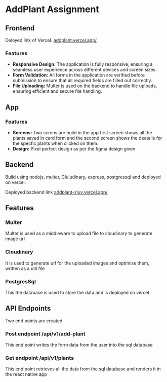 # AddPlant Assignment

## Frontend
Deloyed link of VerceL
[addplant.vercel.app/](https://addplant.vercel.app)

### Features
- **Responsive Design:** The application is fully responsive, ensuring a seamless user experience across different devices and screen sizes.
- **Form Validation:** All forms in the application are verified before submission to ensure that all required fields are filled out correctly.
- **File Uploading:** Multer is used on the backend to handle file uploads, ensuring efficient and secure file handling.


## App 

### Features
- **Screens:** Two screns are build in the app first screen shows all the plants saved in card form and the second screen shows the deatails for the specfic plants when clicked on them.
- **Design:** Pixel perfect design as per the figma design given

## Backend

Build using nodejs, multer, Cluiudinary, express, postgressql and deployed on vercel.

Deployed backend link
[addplant-zluv.vercel.app/](https://addplant-zluv.vercel.app/)

## Features

### Multer
Multer is used as a middleware to upload file to cloudinary to generate image url

### Cloudinary
It is used to generate url for the uploaded images and optimise them, written as a util file

### PostgresSql
This the database is used to store the data and is deployed on vercel

## API Endpoints
Two end points are created 

### Post endpoint /api/v1/add-plant
This end point writes the form data from the user into the sql database

### Get endpoint /api/v1/plants
This end point retrieves all the data from the sql database and renders it in the react native app
